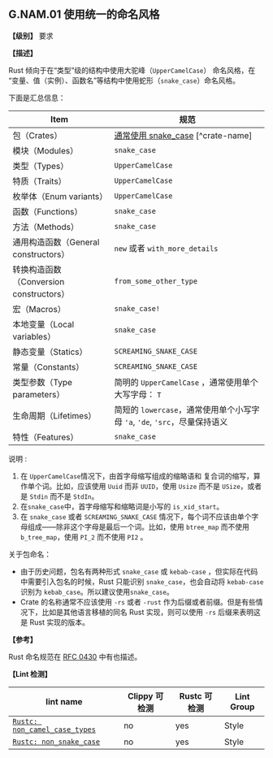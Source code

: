 
## G.NAM.01 使用统一的命名风格

**【级别】** 要求

**【描述】**

Rust 倾向于在“类型”级的结构中使用大驼峰（`UpperCamelCase`） 命名风格，在 “变量、值（实例）、函数名”等结构中使用蛇形（`snake_case`）命名风格。

下面是汇总信息：

| Item                                    | 规范                                                                                       |
| --------------------------------------- | ------------------------------------------------------------------------------------------ |
| 包（Crates）                            | [通常使用 snake_case](https://github.com/rust-lang/api-guidelines/issues/29) [^crate-name] |
| 模块（Modules）                         | `snake_case`                                                                               |
| 类型（Types）                           | `UpperCamelCase`                                                                           |
| 特质（Traits）                          | `UpperCamelCase`                                                                           |
| 枚举体（Enum variants）                 | `UpperCamelCase`                                                                           |
| 函数（Functions）                       | `snake_case`                                                                               |
| 方法（Methods）                         | `snake_case`                                                                               |
| 通用构造函数（General constructors）    | `new` 或者 `with_more_details`                                                             |
| 转换构造函数（Conversion constructors） | `from_some_other_type`                                                                     |
| 宏（Macros）                            | `snake_case!`                                                                              |
| 本地变量（Local variables）             | `snake_case`                                                                               |
| 静态变量（Statics）                     | `SCREAMING_SNAKE_CASE`                                                                     |
| 常量（Constants）                       | `SCREAMING_SNAKE_CASE`                                                                     |
| 类型参数（Type parameters）             | 简明的 `UpperCamelCase` ，通常使用单个大写字母： `T`                                       |
| 生命周期（Lifetimes）                   | 简短的 `lowercase`，通常使用单个小写字母 `'a`, `'de`, `'src`，尽量保持语义                 |
| 特性（Features）                        | `snake_case`                                                                               |

说明 :

1. 在 `UpperCamelCase`情况下，由首字母缩写组成的缩略语和 复合词的缩写，算作单个词。比如，应该使用 `Uuid` 而非 `UUID`，使用 `Usize` 而不是 `USize`，或者是 `Stdin` 而不是 `StdIn`。
2. 在`snake_case`中，首字母缩写和缩略词是小写的 `is_xid_start`。
3. 在 `snake_case` 或者 `SCREAMING_SNAKE_CASE` 情况下，每个词不应该由单个字母组成——除非这个字母是最后一个词。比如，使用 `btree_map` 而不使用 `b_tree_map`，使用 `PI_2` 而不使用 `PI2` 。


关于包命名：

- 由于历史问题，包名有两种形式 `snake_case` 或 `kebab-case` ，但实际在代码中需要引入包名的时候，Rust 只能识别 `snake_case`，也会自动将 `kebab-case` 识别为  `kebab_case`。所以建议使用`snake_case`。
- Crate 的名称通常不应该使用 `-rs` 或者 `-rust` 作为后缀或者前缀。但是有些情况下，比如是其他语言移植的同名 Rust 实现，则可以使用 `-rs` 后缀来表明这是 Rust 实现的版本。

**【参考】**

Rust 命名规范在 [RFC 0430](https://github.com/rust-lang/rfcs/blob/master/text/0430-finalizing-naming-conventions.md) 中有也描述。

**【Lint 检测】**

| lint name                                                                                                                | Clippy 可检测 | Rustc 可检测 | Lint Group |
| ------------------------------------------------------------------------------------------------------------------------ | ------------- | ------------ | ---------- |
| [`Rustc: non_camel_case_types`](https://doc.rust-lang.org/rustc/lints/listing/warn-by-default.html#non-camel-case-types) | no            | yes          | Style      |
| [`Rustc: non_snake_case`](https://doc.rust-lang.org/rustc/lints/listing/warn-by-default.html#non-snake-case)             | no            | yes          | Style      |
